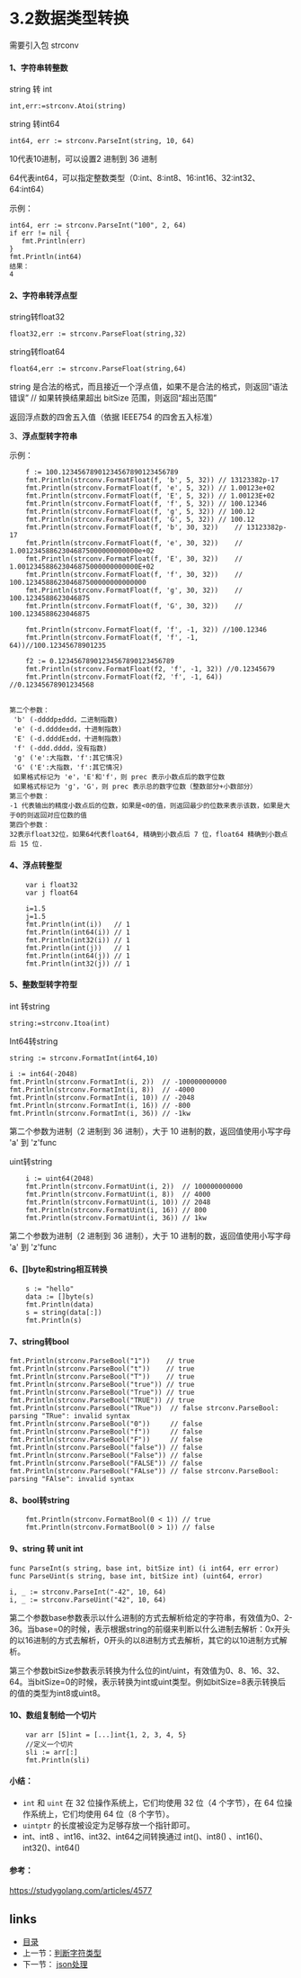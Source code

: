 

# **3.2数据类型转换**

需要引入包 strconv

#### 1、字符串转整数

string 转 int

```
int,err:=strconv.Atoi(string) 
```

string 转int64

```
int64, err := strconv.ParseInt(string, 10, 64) 
```

10代表10进制，可以设置2 进制到 36 进制

64代表int64，可以指定整数类型（0:int、8:int8、16:int16、32:int32、64:int64）

示例：

```
int64, err := strconv.ParseInt("100", 2, 64)
if err != nil {
   fmt.Println(err)
}
fmt.Println(int64)
结果：
4
```



#### 2、字符串转浮点型

string转float32

```
float32,err := strconv.ParseFloat(string,32)
```

string转float64

```
float64,err := strconv.ParseFloat(string,64)
```

string  是合法的格式，而且接近一个浮点值，如果不是合法的格式，则返回“语法错误”
// 如果转换结果超出 bitSize 范围，则返回“超出范围”

返回浮点数的四舍五入值（依据 IEEE754 的四舍五入标准）

3、**浮点型转字符串**

示例：

```
	f := 100.12345678901234567890123456789
	fmt.Println(strconv.FormatFloat(f, 'b', 5, 32))	// 13123382p-17
	fmt.Println(strconv.FormatFloat(f, 'e', 5, 32))	// 1.00123e+02
	fmt.Println(strconv.FormatFloat(f, 'E', 5, 32))	// 1.00123E+02
	fmt.Println(strconv.FormatFloat(f, 'f', 5, 32))	// 100.12346
	fmt.Println(strconv.FormatFloat(f, 'g', 5, 32))	// 100.12
	fmt.Println(strconv.FormatFloat(f, 'G', 5, 32))	// 100.12
	fmt.Println(strconv.FormatFloat(f, 'b', 30, 32))	// 13123382p-17
	fmt.Println(strconv.FormatFloat(f, 'e', 30, 32))	// 1.001234588623046875000000000000e+02
	fmt.Println(strconv.FormatFloat(f, 'E', 30, 32))	// 1.001234588623046875000000000000E+02
	fmt.Println(strconv.FormatFloat(f, 'f', 30, 32))	// 100.123458862304687500000000000000
	fmt.Println(strconv.FormatFloat(f, 'g', 30, 32))	// 100.1234588623046875
	fmt.Println(strconv.FormatFloat(f, 'G', 30, 32))	// 100.1234588623046875
	
	fmt.Println(strconv.FormatFloat(f, 'f', -1, 32)) //100.12346
	fmt.Println(strconv.FormatFloat(f, 'f', -1, 64))//100.12345678901235
	
	f2 := 0.12345678901234567890123456789  
	fmt.Println(strconv.FormatFloat(f2, 'f', -1, 32)) //0.12345679
	fmt.Println(strconv.FormatFloat(f2, 'f', -1, 64)) //0.12345678901234568
	
```

```
第二个参数：
 'b' (-ddddp±ddd，二进制指数)
 'e' (-d.dddde±dd，十进制指数)
 'E' (-d.ddddE±dd，十进制指数)
 'f' (-ddd.dddd，没有指数)
 'g' ('e':大指数，'f':其它情况)
 'G' ('E':大指数，'f':其它情况)
 如果格式标记为 'e'，'E'和'f'，则 prec 表示小数点后的数字位数
 如果格式标记为 'g'，'G'，则 prec 表示总的数字位数（整数部分+小数部分）
第三个参数：
-1 代表输出的精度小数点后的位数，如果是<0的值，则返回最少的位数来表示该数，如果是大于0的则返回对应位数的值
第四个参数：
32表示float32位，如果64代表float64, 精确到小数点后 7 位，float64 精确到小数点后 15 位.
```

#### 4、浮点转整型

```
	var i float32
	var j float64

	i=1.5
	j=1.5
	fmt.Println(int(i))   // 1
	fmt.Println(int64(i)) // 1
	fmt.Println(int32(i)) // 1
	fmt.Println(int(j))   // 1
	fmt.Println(int64(j)) // 1
	fmt.Println(int32(j)) // 1

```

#### 5、整数型转字符型

int 转string

```
string:=strconv.Itoa(int)
```

Int64转string

```
string := strconv.FormatInt(int64,10)
```



```
i := int64(-2048)
fmt.Println(strconv.FormatInt(i, 2))  // -100000000000
fmt.Println(strconv.FormatInt(i, 8))  // -4000
fmt.Println(strconv.FormatInt(i, 10)) // -2048
fmt.Println(strconv.FormatInt(i, 16)) // -800
fmt.Println(strconv.FormatInt(i, 36)) // -1kw

```

第二个参数为进制（2 进制到 36 进制），大于 10 进制的数，返回值使用小写字母 'a' 到 'z'func 

uint转string

```
    i := uint64(2048)
	fmt.Println(strconv.FormatUint(i, 2))  // 100000000000
	fmt.Println(strconv.FormatUint(i, 8))  // 4000
	fmt.Println(strconv.FormatUint(i, 10)) // 2048
	fmt.Println(strconv.FormatUint(i, 16)) // 800
	fmt.Println(strconv.FormatUint(i, 36)) // 1kw
```

第二个参数为进制（2 进制到 36 进制），大于 10 进制的数，返回值使用小写字母 'a' 到 'z'func



#### 6、[]byte和string相互转换

```
	s := "hello"
	data := []byte(s)
	fmt.Println(data)
	s = string(data[:])
	fmt.Println(s)
```

#### 7、string转bool

```
fmt.Println(strconv.ParseBool("1"))    // true
fmt.Println(strconv.ParseBool("t"))    // true
fmt.Println(strconv.ParseBool("T"))    // true
fmt.Println(strconv.ParseBool("true")) // true
fmt.Println(strconv.ParseBool("True")) // true
fmt.Println(strconv.ParseBool("TRUE")) // true
fmt.Println(strconv.ParseBool("TRue"))  // false strconv.ParseBool: parsing "TRue": invalid syntax
fmt.Println(strconv.ParseBool("0"))     // false
fmt.Println(strconv.ParseBool("f"))     // false
fmt.Println(strconv.ParseBool("F"))     // false
fmt.Println(strconv.ParseBool("false")) // false
fmt.Println(strconv.ParseBool("False")) // false
fmt.Println(strconv.ParseBool("FALSE")) // false
fmt.Println(strconv.ParseBool("FALse")) // false strconv.ParseBool: parsing "FAlse": invalid syntax
```

#### 8、bool转string

```
	fmt.Println(strconv.FormatBool(0 < 1)) // true
	fmt.Println(strconv.FormatBool(0 > 1)) // false
```
#### 9、string 转 unit int
````
func ParseInt(s string, base int, bitSize int) (i int64, err error)
func ParseUint(s string, base int, bitSize int) (uint64, error)

i, _ := strconv.ParseInt("-42", 10, 64)
i, _ := strconv.ParseUint("42", 10, 64)

````
第二个参数base参数表示以什么进制的方式去解析给定的字符串，有效值为0、2-36。当base=0的时候，表示根据string的前缀来判断以什么进制去解析：0x开头的以16进制的方式去解析，0开头的以8进制方式去解析，其它的以10进制方式解析。

第三个参数bitSize参数表示转换为什么位的int/uint，有效值为0、8、16、32、64。当bitSize=0的时候，表示转换为int或uint类型。例如bitSize=8表示转换后的值的类型为int8或uint8。

#### 10、数组复制给一个切片

````
	var arr [5]int = [...]int{1, 2, 3, 4, 5}
	//定义一个切片
	sli := arr[:]
	fmt.Println(sli)
````

#### 小结：

- `int` 和 `uint` 在 32 位操作系统上，它们均使用 32 位（4 个字节），在 64 位操作系统上，它们均使用 64 位（8 个字节）。
- `uintptr` 的长度被设定为足够存放一个指针即可。
- int、int8 、int16、int32、int64之间转换通过 int()、int8() 、int16()、int32()、int64()

#### 参考：

https://studygolang.com/articles/4577





## links

- [目录](/zh/preface.md)
- 上一节：[判断字符类型](/zh/3.1.md)
- 下一节： [json处理](/zh/3.3.md)

